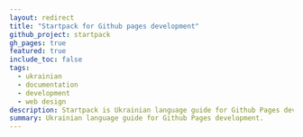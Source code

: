 ```yaml
---
layout: redirect
title: "Startpack for Github pages development"
github_project: startpack
gh_pages: true
featured: true
include_toc: false
tags:
  - ukrainian
  - documentation
  - development
  - web design
description: Startpack is Ukrainian language guide for Github Pages development aimed at non-programmers and starters.
summary: Ukrainian language guide for Github Pages development.
---
```

